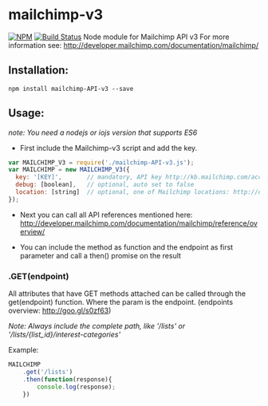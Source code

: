 # mailchimp-v3
[![NPM](https://img.shields.io/npm/v/mailchimp-API-v3.svg)](https://www.npmjs.com/package/mailchimp-v3)
[![Build Status](https://travis-ci.org/kubrickology/mailchimp-API-v3.svg)](https://travis-ci.org/kubrickology/mailchimp-v3)
Node module for Mailchimp API v3
For more information see: http://developer.mailchimp.com/documentation/mailchimp/

## Installation:
`npm install mailchimp-API-v3 --save`

## Usage:
_note: You need a nodejs or iojs version that supports ES6_

- First include the Mailchimp-v3 script and add the key.

```js
var MAILCHIMP_V3 = require('./mailchimp-API-v3.js');
var MAILCHIMP = new MAILCHIMP_V3({
  key: '[KEY]',       // mandatory, API key http://kb.mailchimp.com/accounts/management/about-api-keys
  debug: [boolean],   // optional, auto set to false
  location: [string]  // optional, one of Mailchimp locations: http://developer.mailchimp.com/status/ example: 'us12' 
});
```

- Next you can call all API references mentioned here: http://developer.mailchimp.com/documentation/mailchimp/reference/overview/

- You can include the method as function and the endpoint as first parameter and call a then() promise on the result

### .GET(endpoint)

All attributes that have GET methods attached can be called through the get(endpoint) function. Where the param is the endpoint. (endpoints overview: http://goo.gl/s0zf63)

_Note: Always include the complete path, like '/lists' or '/lists/{list_id}/interest-categories'_

Example:
```js
MAILCHIMP
	.get('/lists')
	.then(function(response){
		console.log(response);
	})
```
